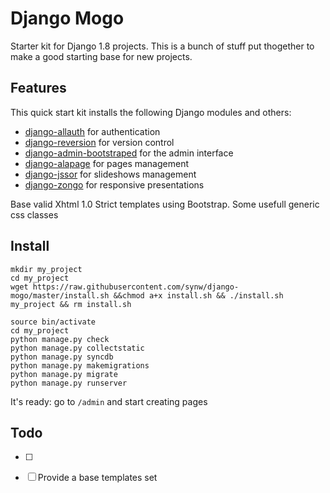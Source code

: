 Django Mogo
==============

Starter kit for Django 1.8 projects.
This is a bunch of stuff put thogether to make a good starting base for new projects.

Features
--------------

This quick start kit installs the following Django modules and others:

- [django-allauth](https://github.com/pennersr/django-allauth) for authentication
- [django-reversion](https://github.com/etianen/django-reversion) for version control
- [django-admin-bootstraped](https://github.com/django-admin-bootstrapped/django-admin-bootstrapped) for the admin interface
- [django-alapage](https://github.com/synw/django-alapage) for pages management
- [django-jssor](https://github.com/synw/django-jssor) for slideshows management
- [django-zongo](https://github.com/synw/django-zongo) for responsive presentations

Base valid Xhtml 1.0 Strict templates using Bootstrap.
Some usefull generic css classes

Install
--------------

	mkdir my_project
	cd my_project
	wget https://raw.githubusercontent.com/synw/django-mogo/master/install.sh &&chmod a+x install.sh && ./install.sh my_project && rm install.sh
	
	source bin/activate
	cd my_project
	python manage.py check
	python manage.py collectstatic
	python manage.py syncdb
	python manage.py makemigrations
	python manage.py migrate
	python manage.py runserver

It's ready: go to `/admin` and start creating pages

Todo
--------------

- [ ] 
- [ ] Provide a base templates set

